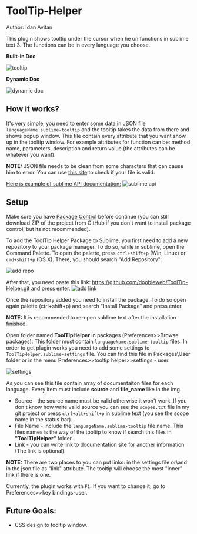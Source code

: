 # ToolTip-Helper

Author: Idan Avitan

This plugin shows tooltip under the cursor when he on functions in sublime text 3.
The functions can be in every language you choose.

<b>Built-in Doc</b>

<img src="http://s28.postimg.org/op1xxk9j1/tooltip.png" alt="tooltip">

<b>Dynamic Doc</b>

<img src="http://s15.postimg.org/xys3o4puj/dynamic_doc.png" alt="dynamic doc">

## How it works?
It's very simple, you need to enter some data in JSON file <code>languageName.sublime-tooltip</code> and the tooltip takes the data from there and shows popup window.
This file contain every attribute that you want show up in the tooltip window. For example attributes for function can be: method name, parameters, description and return value (the attributes can be whatever you want).

<b>NOTE:</b> JSON file needs to be clean from some characters that can cause him to error. 
You can use <a href="http://jsonlint.com/">this site</a> to check if your file is valid.

<u>Here is example of sublime API documentation:</u>
<img src="http://s10.postimg.org/t1ecgy9vt/json_example.png" alt="sublime api">

## Setup

Make sure you have <a href="https://packagecontrol.io/installation" alt="packagecontrol">Package Control</a> before continue (you can still download ZIP of the project from GitHub if you don't want to install package control, but its not recommended).


To add the ToolTip Helper Package to Sublime, you first need to add a new repository to your package manager. To do so, while in sublime, open the Command Palette. To open the palette, press <code>ctrl+shift+p</code> (Win, Linux) or <code>cmd+shift+p</code> (OS X).
There, you should search "Add Repository": 

<img src="http://s12.postimg.org/iv5k5nwul/add_repo.png" alt="add repo">

After that, you need paste this link: https://github.com/doobleweb/ToolTip-Helper.git and press enter.
<img src="http://s9.postimg.org/vu5pvg467/url_dooble.png" alt="add link">

Once the repository added you need to install the package. To do so open again palette (ctrl+shift+p) and search "Install Package" and press enter.

<b>NOTE:</b> It is recommended to re-open sublime text after the installation finished.

Open folder named <b>ToolTipHelper</b> in packages (Preferences>>Browse packages). This folder must contain <code>languageName.sublime-tooltip</code> files.
In order to get plugin works you need to add some settings to <code>ToolTipHelper.sublime-settings</code> file.
You can find this file in Packages\User folder or in the menu Preferences>>tooltip helper>>settings - user.

<img src="http://s22.postimg.org/a0e4wb5nl/settings.png" alt="settings">

As you can see this file contain array of documentaiton files for each language.
Every item must include <b>source</b> and <b>file_name</b> like in the img.

<ul>
  <li> Source - the source name must be valid otherwise it won't work. If you don't know how write valid source you can see the <code>scopes.txt</code> file in my git project or press <code>ctrl+alt+shift+p</code> in sublime text (you see the scope name in the status bar).
  <li> File Name - include the <code>languageName.sublime-tooltip</code> file name. This files names is the way of the tooltip to know if search this files in <b>"ToolTipHelper"</b> folder.
  <li> Link - you can write link to documentation site for another information (The link is optional).
</ul>

<b>NOTE:</b> There are two places to you can put links: in the settings file or\and in the json file as "link" attribute.
The tooltip will choose the most "inner" link if there is one.


Currently, the plugin works with <code>F1</code>. If you want to change it,  go to Preferences>>key bindings-user.

## Future Goals:
<ul> 
  <li> CSS design to tooltip window.
</ul>
